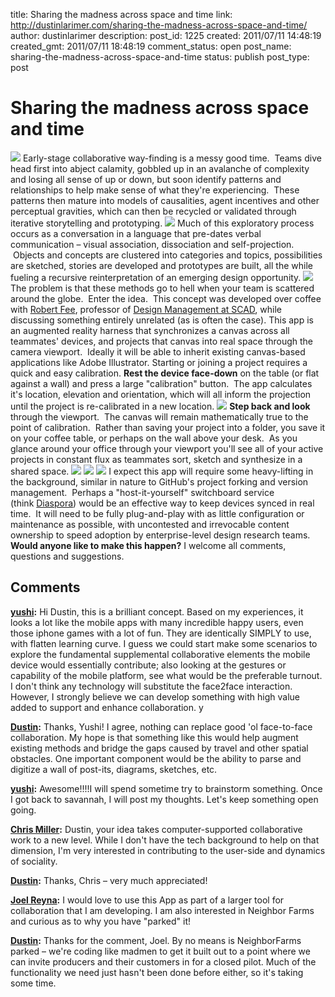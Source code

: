 title: Sharing the madness across space and time
link: http://dustinlarimer.com/sharing-the-madness-across-space-and-time/
author: dustinlarimer
description: 
post_id: 1225
created: 2011/07/11 14:48:19
created_gmt: 2011/07/11 18:48:19
comment_status: open
post_name: sharing-the-madness-across-space-and-time
status: publish
post_type: post

# Sharing the madness across space and time

![](http://www.dustinlarimer.com/content/uploads/2011/07/3_view.jpg) Early-stage collaborative way-finding is a messy good time.  Teams dive head first into abject calamity, gobbled up in an avalanche of complexity and losing all sense of up or down, but soon identify patterns and relationships to help make sense of what they're experiencing.  These patterns then mature into models of causalities, agent incentives and other perceptual gravities, which can then be recycled or validated through iterative storytelling and prototyping. ![](http://www.dustinlarimer.com/content/uploads/2011/07/0_pre1.jpg) Much of this exploratory process occurs as a conversation in a language that pre-dates verbal communication – visual association, dissociation and self-projection.  Objects and concepts are clustered into categories and topics, possibilities are sketched, stories are developed and prototypes are built, all the while fueling a recursive reinterpretation of an emerging design opportunity. ![](http://www.dustinlarimer.com/content/uploads/2011/07/0_pre2.jpg) The problem is that these methods go to hell when your team is scattered around the globe.  Enter the idea.  This concept was developed over coffee with [Robert Fee](http://www.linkedin.com/profile/view?id=5070203), professor of [Design Management at SCAD](http://www.scad.edu/design-management/), while discussing something entirely unrelated (as is often the case). This app is an augmented reality harness that synchronizes a canvas across all teammates' devices, and projects that canvas into real space through the camera viewport.  Ideally it will be able to inherit existing canvas-based applications like Adobe Illustrator. Starting or joining a project requires a quick and easy calibration. **Rest the device face-down** on the table (or flat against a wall) and press a large "calibration" button.  The app calculates it's location, elevation and orientation, which will all inform the projection until the project is re-calibrated in a new location. ![](http://www.dustinlarimer.com/content/uploads/2011/07/1_calibrate.jpg) **Step back and look** through the viewport.  The canvas will remain mathematically true to the point of calibration.  Rather than saving your project into a folder, you save it on your coffee table, or perhaps on the wall above your desk.  As you glance around your office through your viewport you'll see all of your active projects in constant flux as teammates sort, sketch and synthesize in a shared space. ![](http://www.dustinlarimer.com/content/uploads/2011/07/3_view.jpg) ![](http://www.dustinlarimer.com/content/uploads/2011/07/4_table.jpg) ![](http://www.dustinlarimer.com/content/uploads/2011/07/5_wall.jpg) I expect this app will require some heavy-lifting in the background, similar in nature to GitHub's project forking and version management.  Perhaps a "host-it-yourself" switchboard service (think [Diaspora](https://joindiaspora.com/)) would be an effective way to keep devices synced in real time.  It will need to be fully plug-and-play with as little configuration or maintenance as possible, with uncontested and irrevocable content ownership to speed adoption by enterprise-level design research teams. **Would anyone like to make this happen?** I welcome all comments, questions and suggestions.

## Comments

**[yushi](#56 "2011-07-11 16:02:17"):** Hi Dustin, this is a brilliant concept. Based on my experiences, it looks a lot like the mobile apps with many incredible happy users, even those iphone games with a lot of fun. They are identically SIMPLY to use, with flatten learning curve. I guess we could start make some scenarios to explore the fundamental supplemental collaborative elements the mobile device would essentially contribute; also looking at the gestures or capability of the mobile platform, see what would be the preferable turnout. I don't think any technology will substitute the face2face interaction. However, I strongly believe we can develop something with high value added to support and enhance collaboration. y

**[Dustin](#57 "2011-07-11 16:09:30"):** Thanks, Yushi! I agree, nothing can replace good 'ol face-to-face collaboration. My hope is that something like this would help augment existing methods and bridge the gaps caused by travel and other spatial obstacles. One important component would be the ability to parse and digitize a wall of post-its, diagrams, sketches, etc.

**[yushi](#58 "2011-07-11 17:07:39"):** Awesome!!!!I will spend sometime try to brainstorm something. Once I got back to savannah, I will post my thoughts. Let's keep something open going.

**[Chris Miller](#59 "2011-07-12 12:34:10"):** Dustin, your idea takes computer-supported collaborative work to a new level. While I don't have the tech background to help on that dimension, I'm very interested in contributing to the user-side and dynamics of sociality.

**[Dustin](#60 "2011-07-12 12:40:54"):** Thanks, Chris – very much appreciated!

**[Joel Reyna](#61 "2011-07-16 05:19:44"):** I would love to use this App as part of a larger tool for collaboration that I am developing. I am also interested in Neighbor Farms and curious as to why you have "parked" it!

**[Dustin](#62 "2011-07-16 14:15:07"):** Thanks for the comment, Joel. By no means is NeighborFarms parked – we're coding like madmen to get it built out to a point where we can invite producers and their customers in for a closed pilot. Much of the functionality we need just hasn't been done before either, so it's taking some time.


